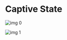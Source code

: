# Captive State

![img 0](https://i.imgur.com/F6c5o5o.jpg)

![img 1](https://i.imgur.com/JbH0yLs.jpg)

